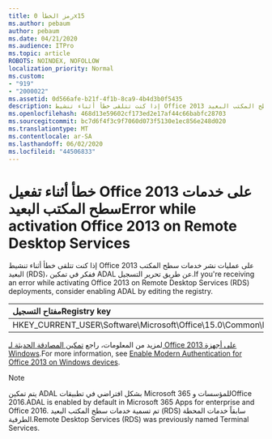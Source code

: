 ```yaml
---
title: رمز الخطأ 0x15
ms.author: pebaum
author: pebaum
ms.date: 04/21/2020
ms.audience: ITPro
ms.topic: article
ROBOTS: NOINDEX, NOFOLLOW
localization_priority: Normal
ms.custom:
- "919"
- "2000022"
ms.assetid: 0d566afe-b21f-4f1b-8ca9-4b4d3b0f5435
description: إذا كنت تتلقى خطأ أثناء تنشيط Office 2013 على عمليات نشر خدمات سطح المكتب البعيد (RDS)، ففكر في تمكين ADAL عن طريق تحرير التسجيل.
ms.openlocfilehash: 468d13e59602cf173ed2e17af44c66babfc28703
ms.sourcegitcommit: bc7d6f4f3c9f7060d073f5130e1ec856e248d020
ms.translationtype: MT
ms.contentlocale: ar-SA
ms.lasthandoff: 06/02/2020
ms.locfileid: "44506833"
---
```

# <a name="error-while-activation-office-2013-on-remote-desktop-services"></a><span data-ttu-id="849bc-103">خطأ أثناء تفعيل Office 2013 على خدمات سطح المكتب البعيد</span><span class="sxs-lookup"><span data-stu-id="849bc-103">Error while activation Office 2013 on Remote Desktop Services</span></span>

<span data-ttu-id="849bc-104">إذا كنت تتلقى خطأ أثناء تنشيط Office 2013 على عمليات نشر خدمات سطح المكتب البعيد (RDS)، ففكر في تمكين ADAL عن طريق تحرير التسجيل.</span><span class="sxs-lookup"><span data-stu-id="849bc-104">If you're receiving an error while activating Office 2013 on Remote Desktop Services (RDS) deployments, consider enabling ADAL by editing the registry.</span></span>
  
|<span data-ttu-id="849bc-105">**مفتاح التسجيل**</span><span class="sxs-lookup"><span data-stu-id="849bc-105">**Registry key**</span></span>|<span data-ttu-id="849bc-106">**نوع**</span><span class="sxs-lookup"><span data-stu-id="849bc-106">**Type**</span></span>|<span data-ttu-id="849bc-107">**قيمه**</span><span class="sxs-lookup"><span data-stu-id="849bc-107">**Value**</span></span>|
|:-----|:-----|:-----|
|<span data-ttu-id="849bc-108">HKEY_CURRENT_USER\Software\Microsoft\Office\15.0\Common\Identity\EnableADAL</span><span class="sxs-lookup"><span data-stu-id="849bc-108">HKEY_CURRENT_USER\Software\Microsoft\Office\15.0\Common\Identity\EnableADAL</span></span>  <br/> |<span data-ttu-id="849bc-109">Reg_dword</span><span class="sxs-lookup"><span data-stu-id="849bc-109">REG_DWORD</span></span>  <br/> |<span data-ttu-id="849bc-110">1</span><span class="sxs-lookup"><span data-stu-id="849bc-110">1</span></span>  <br/> |

<span data-ttu-id="849bc-111">لمزيد من المعلومات، راجع [تمكين المصادقة الحديثة لـ Office 2013 على أجهزة Windows](https://docs.microsoft.com/microsoft-365/admin/security-and-compliance/enable-modern-authentication).</span><span class="sxs-lookup"><span data-stu-id="849bc-111">For more information, see [Enable Modern Authentication for Office 2013 on Windows devices](https://docs.microsoft.com/microsoft-365/admin/security-and-compliance/enable-modern-authentication).</span></span>
  
> [!NOTE]
>  <span data-ttu-id="849bc-112">يتم تمكين ADAL بشكل افتراضي في تطبيقات Microsoft 365 للمؤسسات وOffice 2016.</span><span class="sxs-lookup"><span data-stu-id="849bc-112">ADAL is enabled by default in Microsoft 365 Apps for enterprise and Office 2016.</span></span> <span data-ttu-id="849bc-113">تم تسمية خدمات سطح المكتب البعيد (RDS) سابقاً خدمات المحطة الطرفية.</span><span class="sxs-lookup"><span data-stu-id="849bc-113">Remote Desktop Services (RDS) was previously named Terminal Services.</span></span>
  